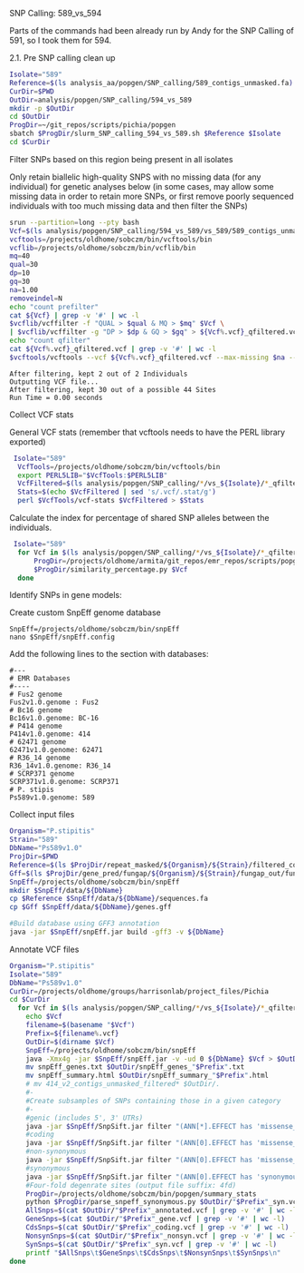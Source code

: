 SNP Calling: 589_vs_594

Parts of the commands had been already run by Andy for the SNP Calling of 591, so I took them for 594.

2.1. Pre SNP calling clean up 

```bash
Isolate="589"
Reference=$(ls analysis_aa/popgen/SNP_calling/589_contigs_unmasked.fa)
CurDir=$PWD
OutDir=analysis/popgen/SNP_calling/594_vs_589
mkdir -p $OutDir
cd $OutDir
ProgDir=~/git_repos/scripts/pichia/popgen
sbatch $ProgDir/slurm_SNP_calling_594_vs_589.sh $Reference $Isolate
cd $CurDir
```

Filter SNPs based on this region being present in all isolates

Only retain biallelic high-quality SNPS with no missing data (for any individual) for genetic analyses below (in some cases, may allow some missing data in order to retain more SNPs, or first remove poorly sequenced individuals with too much missing data and then filter the SNPs)

```bash
srun --partition=long --pty bash
Vcf=$(ls analysis/popgen/SNP_calling/594_vs_589/vs_589/589_contigs_unmasked_temp.vcf)
vcftools=/projects/oldhome/sobczm/bin/vcftools/bin
vcflib=/projects/oldhome/sobczm/bin/vcflib/bin
mq=40
qual=30
dp=10
gq=30
na=1.00
removeindel=N
echo "count prefilter"
cat ${Vcf} | grep -v '#' | wc -l
$vcflib/vcffilter -f "QUAL > $qual & MQ > $mq" $Vcf \
| $vcflib/vcffilter -g "DP > $dp & GQ > $gq" > ${Vcf%.vcf}_qfiltered.vcf
echo "count qfilter"
cat ${Vcf%.vcf}_qfiltered.vcf | grep -v '#' | wc -l
$vcftools/vcftools --vcf ${Vcf%.vcf}_qfiltered.vcf --max-missing $na --remove-indels --recode --out ${Vcf%.vcf}_qfiltered_presence
```

```
After filtering, kept 2 out of 2 Individuals
Outputting VCF file...
After filtering, kept 30 out of a possible 44 Sites
Run Time = 0.00 seconds
```

Collect VCF stats

General VCF stats (remember that vcftools needs to have the PERL library exported)

```bash
 Isolate="589"
  VcfTools=/projects/oldhome/sobczm/bin/vcftools/bin
  export PERL5LIB="$VcfTools:$PERL5LIB"
  VcfFiltered=$(ls analysis/popgen/SNP_calling/*/vs_${Isolate}/*_qfiltered_presence*.vcf)
  Stats=$(echo $VcfFiltered | sed 's/.vcf/.stat/g')
  perl $VcfTools/vcf-stats $VcfFiltered > $Stats
```
Calculate the index for percentage of shared SNP alleles between the individuals.

```bash
 Isolate="589"
  for Vcf in $(ls analysis/popgen/SNP_calling/*/vs_${Isolate}/*_qfiltered_presence*.vcf); do
      ProgDir=/projects/oldhome/armita/git_repos/emr_repos/scripts/popgen/snp
      $ProgDir/similarity_percentage.py $Vcf
  done
```

Identify SNPs in gene models:

Create custom SnpEff genome database

```
SnpEff=/projects/oldhome/sobczm/bin/snpEff
nano $SnpEff/snpEff.config
```

Add the following lines to the section with databases:

```
#---
# EMR Databases
#----
# Fus2 genome
Fus2v1.0.genome : Fus2
# Bc16 genome
Bc16v1.0.genome: BC-16
# P414 genome
P414v1.0.genome: 414
# 62471 genome
62471v1.0.genome: 62471
# R36_14 genome
R36_14v1.0.genome: R36_14
# SCRP371 genome
SCRP371v1.0.genome: SCRP371
# P. stipis
Ps589v1.0.genome: 589
```
Collect input files

```bash
Organism="P.stipitis"
Strain="589"
DbName="Ps589v1.0"
ProjDir=$PWD
Reference=$(ls $ProjDir/repeat_masked/${Organism}/${Strain}/filtered_contigs/${Strain}_contigs_unmasked.fa)
Gff=$(ls $ProjDir/gene_pred/fungap/${Organism}/${Strain}/fungap_out/fungap_out.gff3)
SnpEff=/projects/oldhome/sobczm/bin/snpEff
mkdir $SnpEff/data/${DbName}
cp $Reference $SnpEff/data/${DbName}/sequences.fa
cp $Gff $SnpEff/data/${DbName}/genes.gff

#Build database using GFF3 annotation
java -jar $SnpEff/snpEff.jar build -gff3 -v ${DbName}
```

Annotate VCF files

```bash
Organism="P.stipitis"
Isolate="589"
DbName="Ps589v1.0"
CurDir=/projects/oldhome/groups/harrisonlab/project_files/Pichia
cd $CurDir
  for Vcf in $(ls analysis/popgen/SNP_calling/*/vs_${Isolate}/*_qfiltered_presence*.recode.vcf); do
    echo $Vcf
    filename=$(basename "$Vcf")
    Prefix=${filename%.vcf}
    OutDir=$(dirname $Vcf)
    SnpEff=/projects/oldhome/sobczm/bin/snpEff
    java -Xmx4g -jar $SnpEff/snpEff.jar -v -ud 0 ${DbName} $Vcf > $OutDir/"$Prefix"_annotated.vcf
    mv snpEff_genes.txt $OutDir/snpEff_genes_"$Prefix".txt
    mv snpEff_summary.html $OutDir/snpEff_summary_"$Prefix".html
    # mv 414_v2_contigs_unmasked_filtered* $OutDir/.
    #-
    #Create subsamples of SNPs containing those in a given category
    #-
    #genic (includes 5', 3' UTRs)
    java -jar $SnpEff/SnpSift.jar filter "(ANN[*].EFFECT has 'missense_variant') || (ANN[*].EFFECT has 'nonsense_variant') || (ANN[*].EFFECT has 'synonymous_variant') || (ANN[*].EFFECT has 'intron_variant') || (ANN[*].EFFECT has '5_prime_UTR_variant') || (ANN[*].EFFECT has '3_prime_UTR_variant')" $OutDir/"$Prefix"_annotated.vcf > $OutDir/"$Prefix"_gene.vcf
    #coding
    java -jar $SnpEff/SnpSift.jar filter "(ANN[0].EFFECT has 'missense_variant') || (ANN[0].EFFECT has 'nonsense_variant') || (ANN[0].EFFECT has 'synonymous_variant')" $OutDir/"$Prefix"_annotated.vcf > $OutDir/"$Prefix"_coding.vcf
    #non-synonymous
    java -jar $SnpEff/SnpSift.jar filter "(ANN[0].EFFECT has 'missense_variant') || (ANN[0].EFFECT has 'nonsense_variant')" $OutDir/"$Prefix"_annotated.vcf > $OutDir/"$Prefix"_nonsyn.vcf
    #synonymous
    java -jar $SnpEff/SnpSift.jar filter "(ANN[0].EFFECT has 'synonymous_variant')" $OutDir/"$Prefix"_annotated.vcf > $OutDir/"$Prefix"_syn.vcf
    #Four-fold degenrate sites (output file suffix: 4fd)
    ProgDir=/projects/oldhome/sobczm/bin/popgen/summary_stats
    python $ProgDir/parse_snpeff_synonymous.py $OutDir/"$Prefix"_syn.vcf
    AllSnps=$(cat $OutDir/"$Prefix"_annotated.vcf | grep -v '#' | wc -l)
    GeneSnps=$(cat $OutDir/"$Prefix"_gene.vcf | grep -v '#' | wc -l)
    CdsSnps=$(cat $OutDir/"$Prefix"_coding.vcf | grep -v '#' | wc -l)
    NonsynSnps=$(cat $OutDir/"$Prefix"_nonsyn.vcf | grep -v '#' | wc -l)
    SynSnps=$(cat $OutDir/"$Prefix"_syn.vcf | grep -v '#' | wc -l)
    printf "$AllSnps\t$GeneSnps\t$CdsSnps\t$NonsynSnps\t$SynSnps\n"
done
```
